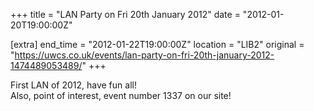 +++
title = "LAN Party on Fri 20th January 2012"
date = "2012-01-20T19:00:00Z"

[extra]
end_time = "2012-01-22T19:00:00Z"
location = "LIB2"
original = "https://uwcs.co.uk/events/lan-party-on-fri-20th-january-2012-1474489053489/"
+++

First LAN of 2012, have fun all\!  
Also, point of interest, event number 1337 on our site\!

